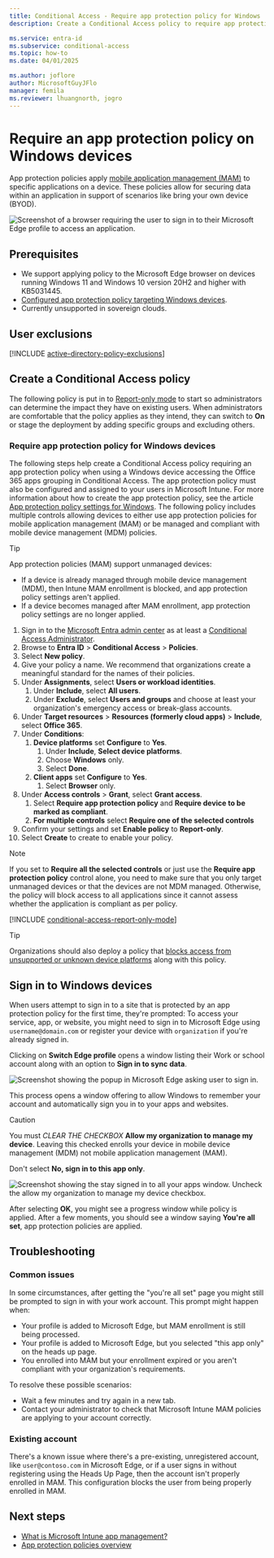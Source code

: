 ```yaml
---
title: Conditional Access - Require app protection policy for Windows
description: Create a Conditional Access policy to require app protection policy for Windows.

ms.service: entra-id
ms.subservice: conditional-access
ms.topic: how-to
ms.date: 04/01/2025

ms.author: joflore
author: MicrosoftGuyJFlo
manager: femila
ms.reviewer: lhuangnorth, jogro
---
```

# Require an app protection policy on Windows devices

App protection policies apply [mobile application management (MAM)](/mem/intune/apps/app-management#mobile-application-management-mam-basics) to specific applications on a device. These policies allow for securing data within an application in support of scenarios like bring your own device (BYOD).

![Screenshot of a browser requiring the user to sign in to their Microsoft Edge profile to access an application.](./media/policy-all-users-windows-app-protection/browser-sign-in-with-edge-profile.png)

## Prerequisites

- We support applying policy to the Microsoft Edge browser on devices running Windows 11 and Windows 10 version 20H2 and higher with KB5031445.
- [Configured app protection policy targeting Windows devices](/mem/intune/apps/app-protection-policy-settings-windows).
- Currently unsupported in sovereign clouds.

## User exclusions
[!INCLUDE [active-directory-policy-exclusions](~/includes/entra-policy-exclude-user.md)]

## Create a Conditional Access policy

The following policy is put in to [Report-only mode](howto-conditional-access-insights-reporting.md) to start so administrators can determine the impact they have on existing users. When administrators are comfortable that the policy applies as they intend, they can switch to **On** or stage the deployment by adding specific groups and excluding others.

### Require app protection policy for Windows devices

The following steps help create a Conditional Access policy requiring an app protection policy when using a Windows device accessing the Office 365 apps grouping in Conditional Access. The app protection policy must also be configured and assigned to your users in Microsoft Intune. For more information about how to create the app protection policy, see the article [App protection policy settings for Windows](/mem/intune/apps/app-protection-policy-settings-windows). The following policy includes multiple controls allowing devices to either use app protection policies for mobile application management (MAM) or be managed and compliant with mobile device management (MDM) policies.

> [!TIP]
> App protection policies (MAM) support unmanaged devices:
>
> - If a device is already managed through mobile device management (MDM), then Intune MAM enrollment is blocked, and app protection policy settings aren't applied.
> - If a device becomes managed after MAM enrollment, app protection policy settings are no longer applied.

1. Sign in to the [Microsoft Entra admin center](https://entra.microsoft.com) as at least a [Conditional Access Administrator](../role-based-access-control/permissions-reference.md#conditional-access-administrator).
1. Browse to **Entra ID** > **Conditional Access** > **Policies**.
1. Select **New policy**.
1. Give your policy a name. We recommend that organizations create a meaningful standard for the names of their policies.
1. Under **Assignments**, select **Users or workload identities**.
   1. Under **Include**, select **All users**.
   1. Under **Exclude**, select **Users and groups** and choose at least your organization's emergency access or break-glass accounts.
1. Under **Target resources** > **Resources (formerly cloud apps)** > **Include**, select **Office 365**.
1. Under **Conditions**:
   1. **Device platforms** set **Configure** to **Yes**.
      1. Under **Include**, **Select device platforms**.
      1. Choose **Windows** only.
      1. Select **Done**.
   1. **Client apps** set **Configure** to **Yes**.
      1. Select **Browser** only.
1. Under **Access controls** > **Grant**, select **Grant access**.
   1. Select **Require app protection policy** and **Require device to be marked as compliant**.
   1. **For multiple controls** select **Require one of the selected controls**
1. Confirm your settings and set **Enable policy** to **Report-only**.
1. Select **Create** to create to enable your policy.

>[!Note]
>If you set to **Require all the selected controls** or just use the **Require app protection policy** control alone, you need to make sure that you only target unmanaged devices or that the devices are not MDM managed. Otherwise, the policy will block access to all applications since it cannot assess whether the application is compliant as per policy.

[!INCLUDE [conditional-access-report-only-mode](../../includes/conditional-access-report-only-mode.md)]

> [!TIP]
> Organizations should also deploy a policy that [blocks access from unsupported or unknown device platforms](policy-all-users-device-unknown-unsupported.md) along with this policy.

## Sign in to Windows devices

When users attempt to sign in to a site that is protected by an app protection policy for the first time, they're prompted: To access your service, app, or website, you might need to sign in to Microsoft Edge using `username@domain.com` or register your device with `organization` if you're already signed in.

Clicking on **Switch Edge profile** opens a window listing their Work or school account along with an option to **Sign in to sync data**.

   ![Screenshot showing the popup in Microsoft Edge asking user to sign in.](./media/policy-all-users-windows-app-protection/browser-sign-in-continue-with-work-or-school-account.png)

This process opens a window offering to allow Windows to remember your account and automatically sign you in to your apps and websites.

> [!CAUTION]
> You must *CLEAR THE CHECKBOX* **Allow my organization to manage my device**. Leaving this checked enrolls your device in mobile device management (MDM) not mobile application management (MAM).
>
> Don't select **No, sign in to this app only**.

![Screenshot showing the stay signed in to all your apps window. Uncheck the allow my organization to manage my device checkbox.](./media/policy-all-users-windows-app-protection/stay-signed-in-to-all-your-apps.png)

After selecting **OK**, you might see a progress window while policy is applied. After a few moments, you should see a window saying **You're all set**, app protection policies are applied.

## Troubleshooting

### Common issues

In some circumstances, after getting the "you're all set" page you might still be prompted to sign in with your work account. This prompt might happen when:

- Your profile is added to Microsoft Edge, but MAM enrollment is still being processed.
- Your profile is added to Microsoft Edge, but you selected "this app only" on the heads up page.
- You enrolled into MAM but your enrollment expired or you aren't compliant with your organization's requirements.

To resolve these possible scenarios:

- Wait a few minutes and try again in a new tab.
- Contact your administrator to check that Microsoft Intune MAM policies are applying to your account correctly.

### Existing account

There's a known issue where there's a pre-existing, unregistered account, like `user@contoso.com` in Microsoft Edge, or if a user signs in without registering using the Heads Up Page, then the account isn't properly enrolled in MAM. This configuration blocks the user from being properly enrolled in MAM.

## Next steps

- [What is Microsoft Intune app management?](/mem/intune/apps/app-management)
- [App protection policies overview](/mem/intune/apps/app-protection-policy)
